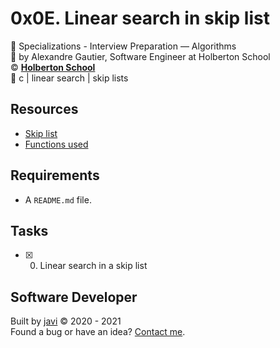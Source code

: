 # 0x0E. Linear search in skip list
:open_file_folder: Specializations - Interview Preparation ― Algorithms  
:bust_in_silhouette: by Alexandre Gautier, Software Engineer at Holberton School  
:copyright: **[Holberton School](https://www.holbertonschool.com/)**  
:bookmark: c | linear search | skip lists

## Resources
* [Skip list](https://en.wikipedia.org/wiki/Skip_list)
* [Functions used](https://github.com/holbertonschool/0x0E.Linear_search-in_skip_list)

## Requirements
* A ```README.md``` file.

## Tasks
* [x] 0. Linear search in a skip list

## Software Developer
Built by [javi](https://github.com/javi0x00) :copyright: 2020 - 2021  
Found a bug or have an idea? [Contact me](https://www.linkedin.com/in/javi0x00/).

